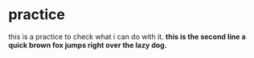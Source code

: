 # practice
this is a practice to check what i can do with it.
<b>
this is the second line
a quick brown fox jumps right over the lazy dog.
